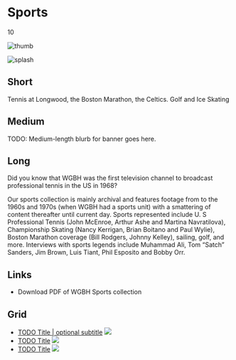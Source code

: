 # Sports

10

![thumb](http://placehold.it/348x196)

![splash](http://placehold.it/770x433)

## Short

Tennis at Longwood, the Boston Marathon, the Celtics.
Golf and Ice Skating

## Medium

TODO: Medium-length blurb for banner goes here.

## Long

Did you know that WGBH was the first television channel to broadcast professional 
tennis in the US in 1968?  

Our sports collection is mainly archival and features footage from to the 1960s 
and 1970s (when WGBH had a sports unit) with a smattering of content thereafter 
until current day.  Sports represented include U. S Professional Tennis (John McEnroe, 
Arthur Ashe and Martina Navratilova), Championship Skating (Nancy Kerrigan, Brian 
Boitano and Paul Wylie), Boston Marathon coverage (Bill Rodgers, Johnny Kelley), 
sailing, golf, and more.  Interviews with sports legends include Muhammad Ali, 
Tom “Satch” Sanders, Jim Brown, Luis Tiant, Phil Esposito and Bobby Orr.

## Links

- Download PDF of WGBH Sports collection

## Grid

- [TODO Title | optional subtitle](/TODO) ![](http://placehold.it/348x196)
- [TODO Title](/TODO) ![](http://placehold.it/348x196)
- [TODO Title](/TODO) ![](http://placehold.it/348x196)
